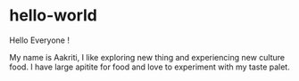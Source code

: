 # hello-world
Hello Everyone !

My name is Aakriti, I like exploring new thing and experiencing new culture food.
I have large apitite for food and love to experiment with my taste palet.
